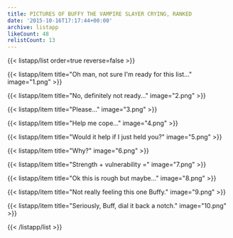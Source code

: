 ```yaml
---
title: PICTURES OF BUFFY THE VAMPIRE SLAYER CRYING, RANKED
date: '2015-10-16T17:17:44+00:00'
archive: listapp
likeCount: 48
relistCount: 13
---
```



{{< listapp/list order=true reverse=false >}}

   {{< listapp/item title="Oh man, not sure I'm ready for this list..."
      image="1.png" >}}

   {{< listapp/item title="No, definitely not ready…"
      image="2.png" >}}

   {{< listapp/item title="Please..."
      image="3.png" >}}

   {{< listapp/item title="Help me cope..."
      image="4.png" >}}

   {{< listapp/item title="Would it help if I just held you?"
      image="5.png" >}}

   {{< listapp/item title="Why?"
      image="6.png" >}}

   {{< listapp/item title="Strength + vulnerability ="
      image="7.png" >}}

   {{< listapp/item title="Ok this is rough but maybe..."
      image="8.png" >}}

   {{< listapp/item title="Not really feeling this one Buffy."
      image="9.png" >}}

   {{< listapp/item title="Seriously, Buff, dial it back a notch."
      image="10.png" >}}

{{< /listapp/list >}}
